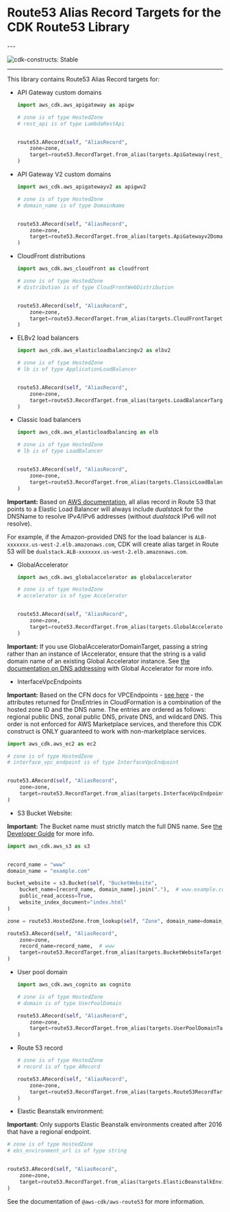 # Route53 Alias Record Targets for the CDK Route53 Library

<!--BEGIN STABILITY BANNER-->---


![cdk-constructs: Stable](https://img.shields.io/badge/cdk--constructs-stable-success.svg?style=for-the-badge)

---
<!--END STABILITY BANNER-->

This library contains Route53 Alias Record targets for:

* API Gateway custom domains

  ```python
  import aws_cdk.aws_apigateway as apigw

  # zone is of type HostedZone
  # rest_api is of type LambdaRestApi


  route53.ARecord(self, "AliasRecord",
      zone=zone,
      target=route53.RecordTarget.from_alias(targets.ApiGateway(rest_api))
  )
  ```
* API Gateway V2 custom domains

  ```python
  import aws_cdk.aws_apigatewayv2 as apigwv2

  # zone is of type HostedZone
  # domain_name is of type DomainName


  route53.ARecord(self, "AliasRecord",
      zone=zone,
      target=route53.RecordTarget.from_alias(targets.ApiGatewayv2DomainProperties(domain_name.regional_domain_name, domain_name.regional_hosted_zone_id))
  )
  ```
* CloudFront distributions

  ```python
  import aws_cdk.aws_cloudfront as cloudfront

  # zone is of type HostedZone
  # distribution is of type CloudFrontWebDistribution


  route53.ARecord(self, "AliasRecord",
      zone=zone,
      target=route53.RecordTarget.from_alias(targets.CloudFrontTarget(distribution))
  )
  ```
* ELBv2 load balancers

  ```python
  import aws_cdk.aws_elasticloadbalancingv2 as elbv2

  # zone is of type HostedZone
  # lb is of type ApplicationLoadBalancer


  route53.ARecord(self, "AliasRecord",
      zone=zone,
      target=route53.RecordTarget.from_alias(targets.LoadBalancerTarget(lb))
  )
  ```
* Classic load balancers

  ```python
  import aws_cdk.aws_elasticloadbalancing as elb

  # zone is of type HostedZone
  # lb is of type LoadBalancer


  route53.ARecord(self, "AliasRecord",
      zone=zone,
      target=route53.RecordTarget.from_alias(targets.ClassicLoadBalancerTarget(lb))
  )
  ```

**Important:** Based on [AWS documentation](https://aws.amazon.com/de/premiumsupport/knowledge-center/alias-resource-record-set-route53-cli/), all alias record in Route 53 that points to a Elastic Load Balancer will always include *dualstack* for the DNSName to resolve IPv4/IPv6 addresses (without *dualstack* IPv6 will not resolve).

For example, if the Amazon-provided DNS for the load balancer is `ALB-xxxxxxx.us-west-2.elb.amazonaws.com`, CDK will create alias target in Route 53 will be `dualstack.ALB-xxxxxxx.us-west-2.elb.amazonaws.com`.

* GlobalAccelerator

  ```python
  import aws_cdk.aws_globalaccelerator as globalaccelerator

  # zone is of type HostedZone
  # accelerator is of type Accelerator


  route53.ARecord(self, "AliasRecord",
      zone=zone,
      target=route53.RecordTarget.from_alias(targets.GlobalAcceleratorTarget(accelerator))
  )
  ```

**Important:** If you use GlobalAcceleratorDomainTarget, passing a string rather than an instance of IAccelerator, ensure that the string is a valid domain name of an existing Global Accelerator instance.
See [the documentation on DNS addressing](https://docs.aws.amazon.com/global-accelerator/latest/dg/dns-addressing-custom-domains.dns-addressing.html) with Global Accelerator for more info.

* InterfaceVpcEndpoints

**Important:** Based on the CFN docs for VPCEndpoints - [see here](attrDnsEntries) - the attributes returned for DnsEntries in CloudFormation is a combination of the hosted zone ID and the DNS name. The entries are ordered as follows: regional public DNS, zonal public DNS, private DNS, and wildcard DNS. This order is not enforced for AWS Marketplace services, and therefore this CDK construct is ONLY guaranteed to work with non-marketplace services.

```python
import aws_cdk.aws_ec2 as ec2

# zone is of type HostedZone
# interface_vpc_endpoint is of type InterfaceVpcEndpoint


route53.ARecord(self, "AliasRecord",
    zone=zone,
    target=route53.RecordTarget.from_alias(targets.InterfaceVpcEndpointTarget(interface_vpc_endpoint))
)
```

* S3 Bucket Website:

**Important:** The Bucket name must strictly match the full DNS name.
See [the Developer Guide](https://docs.aws.amazon.com/Route53/latest/DeveloperGuide/getting-started.html) for more info.

```python
import aws_cdk.aws_s3 as s3


record_name = "www"
domain_name = "example.com"

bucket_website = s3.Bucket(self, "BucketWebsite",
    bucket_name=[record_name, domain_name].join("."),  # www.example.com
    public_read_access=True,
    website_index_document="index.html"
)

zone = route53.HostedZone.from_lookup(self, "Zone", domain_name=domain_name) # example.com

route53.ARecord(self, "AliasRecord",
    zone=zone,
    record_name=record_name,  # www
    target=route53.RecordTarget.from_alias(targets.BucketWebsiteTarget(bucket_website))
)
```

* User pool domain

  ```python
  import aws_cdk.aws_cognito as cognito

  # zone is of type HostedZone
  # domain is of type UserPoolDomain

  route53.ARecord(self, "AliasRecord",
      zone=zone,
      target=route53.RecordTarget.from_alias(targets.UserPoolDomainTarget(domain))
  )
  ```
* Route 53 record

  ```python
  # zone is of type HostedZone
  # record is of type ARecord

  route53.ARecord(self, "AliasRecord",
      zone=zone,
      target=route53.RecordTarget.from_alias(targets.Route53RecordTarget(record))
  )
  ```
* Elastic Beanstalk environment:

**Important:** Only supports Elastic Beanstalk environments created after 2016 that have a regional endpoint.

```python
# zone is of type HostedZone
# ebs_environment_url is of type string


route53.ARecord(self, "AliasRecord",
    zone=zone,
    target=route53.RecordTarget.from_alias(targets.ElasticBeanstalkEnvironmentEndpointTarget(ebs_environment_url))
)
```

See the documentation of `@aws-cdk/aws-route53` for more information.
